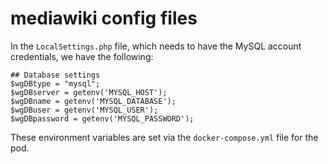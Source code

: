 # mediawiki config files

In the `LocalSettings.php` file, which needs to have the MySQL
account credentials, we have the following:

```
## Database settings
$wgDBtype = "mysql";
$wgDBserver = getenv('MYSQL_HOST');
$wgDBname = getenv('MYSQL_DATABASE');
$wgDBuser = getenv('MYSQL_USER');
$wgDBpassword = getenv('MYSQL_PASSWORD');
```

These environment variables are set via the `docker-compose.yml` file
for the pod.
